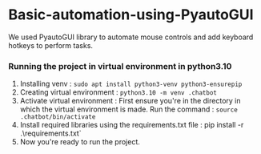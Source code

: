 # Basic-automation-using-PyautoGUI
We used PyautoGUI library to automate mouse controls and add keyboard hotkeys to perform tasks.

### Running the project in virtual environment in python3.10
1. Installing venv : `sudo apt install python3-venv python3-ensurepip`
2. Creating virtual environment : `python3.10 -m venv .chatbot`
3. Activate virtual environment : First ensure you're in the directory in which the virtual environment is made. Run the command : `source .chatbot/bin/activate`
4. Install required libraries using the requirements.txt file : pip install -r .\requirements.txt`
5. Now you're ready to run the project.
